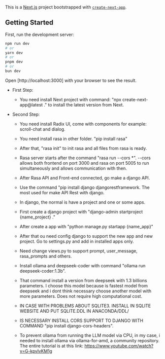 This is a [Next.js](https://nextjs.org) project bootstrapped with [`create-next-app`](https://nextjs.org/docs/app/api-reference/cli/create-next-app).

## Getting Started

First, run the development server:

```bash
npm run dev
# or
yarn dev
# or
pnpm dev
# or
bun dev
```

Open [http://localhost:3000] with your browser to see the result.

- First Step:
    - You need install Next project with command: "npx create-next-app@latest ." to install the latest version from Next.

- Second Step:
    - You need install Radix UI, come with components for example: scroll-chat and dialog.
    - You need install rasa in other folder. "pip install rasa"
    - After that, "rasa init" to init rasa and all files from rasa is ready.
    - Rasa server starts after the command "rasa run --cors *". --cors allows both frontend on port 3000 and rasa on port 5005 to run simultaneously and allows communication with then.
    - After Rasa API and Front-end connected, go make a django API.
    - Use the command "pip install django djangorestframework. The most used for make API Rest with django.
    - In django, the normal is have a project and one or some apps.
    - First create a django project with "django-admin startproject {name_project} ."
    - After create a app with "python manage.py startapp {name_app}"
    - After that ou need config django to support the new app and new project. Go to settings.py and add in installed apps only.
    - Need change views.py to support prompt, user_message, rasa_prompts and others.
    - Install ollama and deepseek-coder with command "ollama run deepseek-coder:1.3b".
    - That command install a version from deepseek with 1.3 billions parameters. I choose this model because is fastest model from deepseek and i dont think necessary choose another model with more parameters. Does not require high computational cost.
    
    - IN CASE WITH PROBLEMS ABOUT SQLITE3. INSTALL IN SQLITE WEBSITE AND PUT SQLITE.DDL IN ANACONDA/DDL/
    - IS NECESSARY INSTALL CORS SUPPORT TO DJANGO WITH COMMAND "pip install django-cors-headers".
    - To prevent ollama from running the LLM model via CPU, in my case, i needed to install ollama via ollama-for-amd, a community repository. The entire tutorial is at this link: https://www.youtube.com/watch?v=G-kpvlvKM1g





